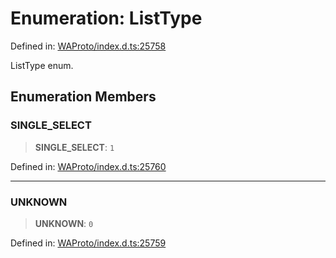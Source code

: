 # Enumeration: ListType

Defined in: [WAProto/index.d.ts:25758](https://github.com/Fokusdotid/Baileys/blob/49e815e65b8f4aea31725e09dcf4815734557e39/WAProto/index.d.ts#L25758)

ListType enum.

## Enumeration Members

### SINGLE\_SELECT

> **SINGLE\_SELECT**: `1`

Defined in: [WAProto/index.d.ts:25760](https://github.com/Fokusdotid/Baileys/blob/49e815e65b8f4aea31725e09dcf4815734557e39/WAProto/index.d.ts#L25760)

***

### UNKNOWN

> **UNKNOWN**: `0`

Defined in: [WAProto/index.d.ts:25759](https://github.com/Fokusdotid/Baileys/blob/49e815e65b8f4aea31725e09dcf4815734557e39/WAProto/index.d.ts#L25759)
